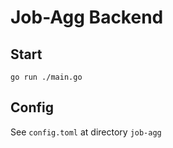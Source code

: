 # Job-Agg Backend

## Start

```
go run ./main.go
```

## Config

See `config.toml` at directory `job-agg`
